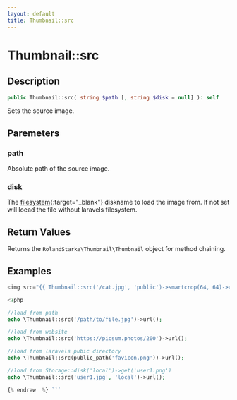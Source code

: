 ```yaml
---
layout: default
title: Thumbnail::src
---
```


# Thumbnail::src

## Description

```php
public Thumbnail::src( string $path [, string $disk = null] ): self
```

Sets the source image.

## Paremeters

### path

Absolute path of the source image.

### disk

The [filesystem](https://laravel.com/docs/filesystem){:target="_blank"} diskname to load the image from. If not set will loead the file without laravels filesystem.

## Return Values

Returns the `RolandStarke\Thumbnail\Thumbnail` object for method chaining.

## Examples

```php {% raw  %}
<img src="{{ Thumbnail::src('/cat.jpg', 'public')->smartcrop(64, 64)->url() }}">

<?php

//load from path
echo \Thumbnail::src('/path/to/file.jpg')->url();

//load from website
echo \Thumbnail::src('https://picsum.photos/200')->url();

//load from laravels pubic directory
echo \Thumbnail::src(public_path('favicon.png'))->url();

//load from Storage::disk('local')->get('user1.png')
echo \Thumbnail::src('user1.jpg', 'local')->url();

{% endraw  %} ```
